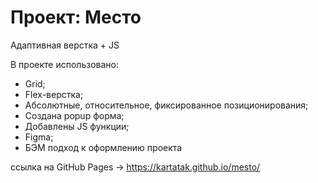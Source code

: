 # Проект: Место

Адаптивная верстка + JS

В проекте использовано:

- Grid;
- Flex-верстка;
- Абсолютные, относительное, фиксированное позиционирования;
- Cоздана popup форма;
- Добавлены JS функции;
- Figma;
- БЭМ подход к оформлению проекта

ссылка на GitHub Pages -> https://kartatak.github.io/mesto/
